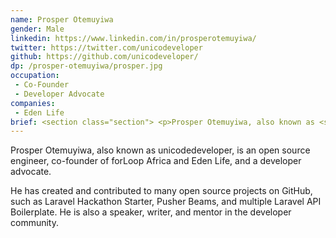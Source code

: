 ```yaml
---
name: Prosper Otemuyiwa
gender: Male
linkedin: https://www.linkedin.com/in/prosperotemuyiwa/
twitter: https://twitter.com/unicodeveloper
github: https://github.com/unicodeveloper/
dp: /prosper-otemuyiwa/prosper.jpg
occupation:
 - Co-Founder
 - Developer Advocate
companies:
 - Eden Life
brief: <section class="section"> <p>Prosper Otemuyiwa, also known as <span class='bold'>unicodedeveloper</span>, is an open source engineer, co-founder of forLoop Africa and Eden Life, and a developer advocate.</p></section>
---
```


<section class="section">
  <p>Prosper Otemuyiwa, also known as <span class='bold'>unicodedeveloper</span>, is an open source engineer, co-founder of forLoop Africa and Eden Life, and a developer advocate.</p>

  <p>He has created and contributed to many open source projects on GitHub, such as Laravel Hackathon Starter, Pusher Beams, and multiple Laravel API Boilerplate. He is also a speaker, writer, and mentor in the developer community.</p>
</section>
